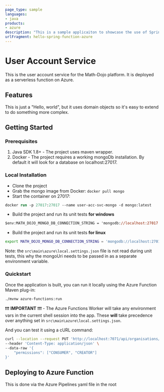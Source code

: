 ```yaml
---
page_type: sample
languages:
- java
products:
- azure
description: "This is a sample applicaiton to showcase the use of Spring Cloud Function on top of Azure Functions."
urlFragment: hello-spring-function-azure
---
```


# User Account Service

This is the user account service for the Math-Dojo platform. It is deployed as a serverless function on Azure.

## Features

This is just a "Hello, world", but it uses domain objects so it's easy to extend to do something more complex.

## Getting Started

### Prerequisites

1. Java SDK 1.8+ - The project uses maven wrapper.
2. Docker - The project requires a working mongoDb installation. By default it will look for a database on localhost:27017.

### Local Installation

- Clone the project
- Grab the mongo image from Docker: `docker pull mongo`
- Start the container on 27017: 
```ps
docker run -p 27017:27017 --name user-acc-svc-mongo -d mongo:latest
```
- Build the project and run its unit tests **for windows**
```ps
$env:MATH_DOJO_MONGO_DB_CONNECTION_STRING = 'mongodb://localhost:27017'; .\mvnw -ntp clean package
```
- Build the project and run its unit tests **for linux**
```sh
export MATH_DOJO_MONGO_DB_CONNECTION_STRING = 'mongodb://localhost:27017' && ./mvnw -ntp clean package
```

Note: the `src\main\azure\local.settings.json` file is not read during unit tests, this why the mongoUri needs to be passed in as a separate environment variable.

### Quickstart

Once the application is built, you can run it locally using the Azure Function Maven plug-in:

```sh
./mvnw azure-functions:run
```

❗❗❗ **IMPORTANT** ❗❗❗ - The Azure Functions Worker will take any environment vars in the current shell session into the app. These **will** take precedence over anything set in `src\main\azure\local.settings.json`.

And you can test it using a cURL command:

```sh
curl --location --request PUT 'http://localhost:7071/api/organisations/unknownOrganisationId/users/knownUserId/permissions' \
--header 'Content-Type: application/json' \
--data-raw '{
    "permissions": ["CONSUMER", "CREATOR"]
}'
```

## Deploying to Azure Function

This is done via the Azure Pipelines yaml file in the root
